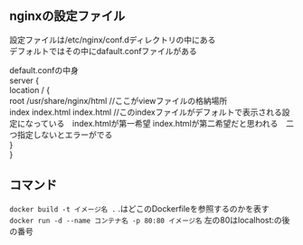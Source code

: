## nginxの設定ファイル
設定ファイルは/etc/nginx/conf.dディレクトリの中にある<br>
デフォルトではその中にdafault.confファイルがある<br>


default.confの中身<br>
server {<br>
    location / {<br>
        root /usr/share/nginx/html  //ここがviewファイルの格納場所 <br>
        index index.html index.html //このindexファイルがデフォルトで表示される設定になっている　index.htmlが第一希望 index.htmlが第二希望だと思われる　二つ指定しないとエラーがでる <br>
    } <br>
} <br>


## コマンド
`docker build -t イメージ名 .` .はどこのDockerfileを参照するのかを表す <br>
`docker run -d --name コンテナ名 -p 80:80 イメージ名` 左の80はlocalhost:の後の番号 <br>
